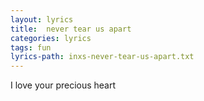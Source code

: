 ```yaml
---
layout: lyrics
title:  never tear us apart
categories: lyrics
tags: fun
lyrics-path: inxs-never-tear-us-apart.txt
---
```


I love your precious heart
